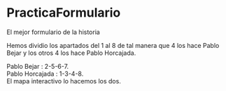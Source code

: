 # PracticaFormulario
El mejor formulario de la historia

<p>Hemos dividio los apartados del 1 al 8 de tal manera que 4 los hace Pablo Bejar
y los otros 4 los hace Pablo Horcajada.</p>
Pablo Bejar : 2-5-6-7.<br>
Pablo Horcajada : 1-3-4-8.<br>
El mapa interactivo lo hacemos los dos.